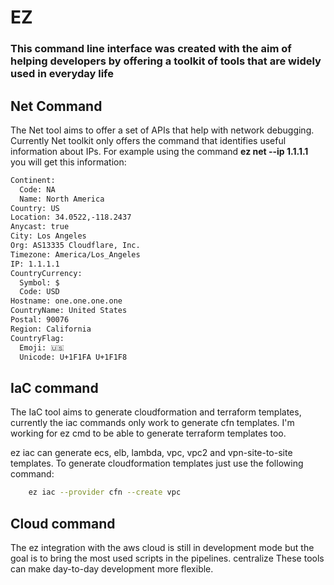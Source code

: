 # EZ

### **This command line interface was created with the aim of helping developers by offering a toolkit of tools that are widely used in everyday life**

## Net Command
  The Net tool aims to offer a set of APIs that help with network debugging. Currently Net toolkit only offers the command that identifies useful information about IPs.
        For example using the command **ez net --ip 1.1.1.1** you will get this information:
    
```bash
Continent:
  Code: NA
  Name: North America
Country: US
Location: 34.0522,-118.2437
Anycast: true
City: Los Angeles
Org: AS13335 Cloudflare, Inc.
Timezone: America/Los_Angeles
IP: 1.1.1.1
CountryCurrency:
  Symbol: $
  Code: USD
Hostname: one.one.one.one
CountryName: United States
Postal: 90076
Region: California
CountryFlag:
  Emoji: 🇺🇸
  Unicode: U+1F1FA U+1F1F8

```
## IaC command
  The IaC tool aims to generate cloudformation and terraform templates, currently the iac commands only work to generate cfn templates. I'm working for ez cmd to be able to generate terraform templates too.
    
  ez iac can generate ecs, elb, lambda, vpc, vpc2 and vpn-site-to-site templates.
    To generate cloudformation templates just use the following command:

```bash
    ez iac --provider cfn --create vpc
```

## Cloud command
  The ez integration with the aws cloud is still in development mode but the goal is to bring the most used scripts in the pipelines. centralize These tools can make day-to-day development more flexible.